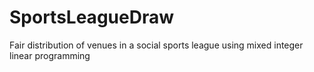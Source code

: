 # SportsLeagueDraw
Fair distribution of venues in a social sports league using mixed integer linear programming
